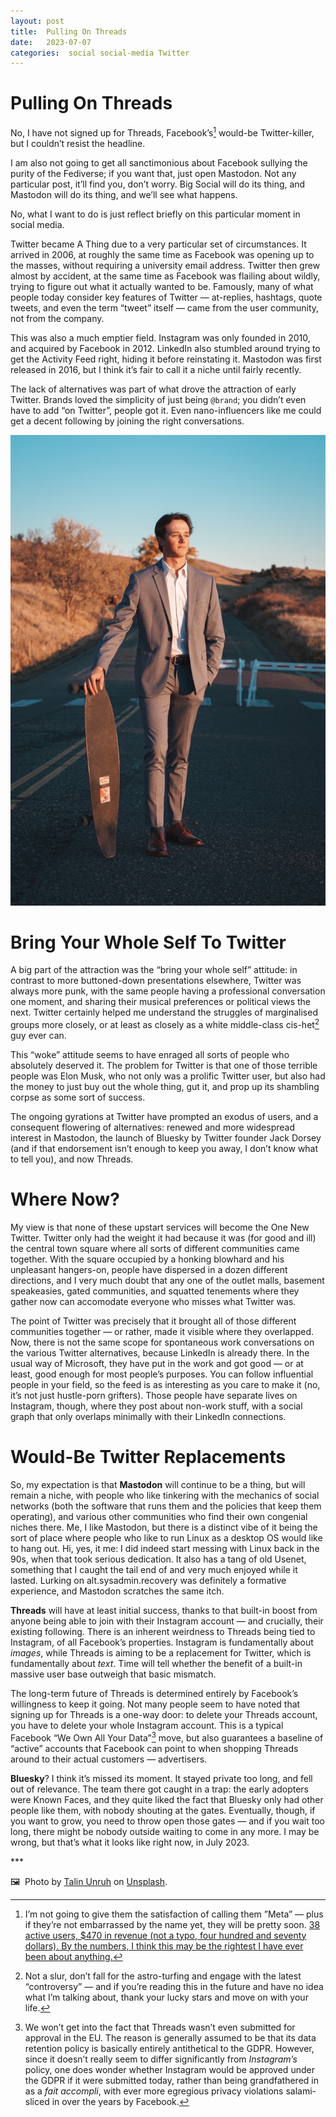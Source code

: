 ```yaml
---
layout: post
title:  Pulling On Threads 
date:   2023-07-07 
categories:  social social-media Twitter 
---
```


# Pulling On Threads


No, I have not signed up for Threads, Facebook’s[^1] would-be Twitter-killer, but I couldn’t resist the headline.

I am also not going to get all sanctimonious about Facebook sullying the purity of the Fediverse; if you want that, just open Mastodon. Not any particular post, it’ll find you, don’t worry. Big Social will do its thing, and Mastodon will do its thing, and we’ll see what happens.

No, what I want to do is just reflect briefly on this particular moment in social media.

Twitter became A Thing due to a very particular set of circumstances. It arrived in 2006, at roughly the same time as Facebook was opening up to the masses, without requiring a university email address. Twitter then grew almost by accident, at the same time as Facebook was flailing about wildly, trying to figure out what it actually wanted to be. Famously, many of what people today consider key features of Twitter — at-replies, hashtags, quote tweets, and even the term “tweet” itself — came from the user community, not from the company.

This was also a much emptier field. Instagram was only founded in 2010, and acquired by Facebook in 2012. LinkedIn also stumbled around trying to get the Activity Feed right, hiding it before reinstating it. Mastodon was first released in 2016, but I think it’s fair to call it a niche until fairly recently.

The lack of alternatives was part of what drove the attraction of early Twitter. Brands loved the simplicity of just being `@brand`; you didn’t even have to add “on Twitter”, people got it. Even nano-influencers like me could get a decent following by joining the right conversations.

![](/images/075559.jpeg)

# Bring Your Whole Self To Twitter
A big part of the attraction was the “bring your whole self” attitude: in contrast to more buttoned-down presentations elsewhere, Twitter was always more punk, with the same people having a professional conversation one moment, and sharing their musical preferences or political views the next. Twitter certainly helped me understand the struggles of marginalised groups more closely, or at least as closely as a white middle-class cis-het[^2] guy ever can.

This “woke” attitude seems to have enraged all sorts of people who absolutely deserved it. The problem for Twitter is that one of those terrible people was Elon Musk, who not only was a prolific Twitter user, but also had the money to just buy out the whole thing, gut it, and prop up its shambling corpse as some sort of success.

The ongoing gyrations at Twitter have prompted an exodus of users, and a consequent flowering of alternatives: renewed and more widespread interest in Mastodon, the launch of Bluesky by Twitter founder Jack Dorsey (and if that endorsement isn’t enough to keep you away, I don’t know what to tell you), and now Threads.

# Where Now?

My view is that none of these upstart services will become the One New Twitter. Twitter only had the weight it had because it was (for good and ill) the central town square where all sorts of different communities came together. With the square occupied by a honking blowhard and his unpleasant hangers-on, people have dispersed in a dozen different directions, and I very much doubt that any one of the outlet malls, basement speakeasies, gated communities, and squatted tenements where they gather now can accomodate everyone who misses what Twitter was.

The point of Twitter was precisely that it brought all of those different communities together — or rather, made it visible where they overlapped. Now, there is not the same scope for spontaneous work conversations on the various Twitter alternatives, because LinkedIn is already there. In the usual way of Microsoft, they have put in the work and got good — or at least, good enough for most people’s purposes. You can follow influential people in your field, so the feed is as interesting as you care to make it (no, it’s not just hustle-porn grifters). Those people have separate lives on Instagram, though, where they post about non-work stuff, with a social graph that only overlaps minimally with their LinkedIn connections.

# Would-Be Twitter Replacements

So, my expectation is that **Mastodon** will continue to be a thing, but will remain a niche, with people who like tinkering with the mechanics of social networks (both the software that runs them and the policies that keep them operating), and various other communities who find their own congenial niches there. Me, I like Mastodon, but there is a distinct vibe of it being the sort of place where people who like to run Linux as a desktop OS would like to hang out. Hi, yes, it me: I did indeed start messing with Linux back in the 90s, when that took serious dedication. It also has a tang of old Usenet, something that I caught the tail end of and very much enjoyed while it lasted. Lurking on alt.sysadmin.recovery was definitely a formative experience, and Mastodon scratches the same itch.

**Threads** will have at least initial success, thanks to that built-in boost from anyone being able to join with their Instagram account — and crucially, their existing following. There is an inherent weirdness to Threads being tied to Instagram, of all Facebook’s properties. Instagram is fundamentally about *images*, while Threads is aiming to be a replacement for Twitter, which is fundamentally about *text*. Time will tell whether the benefit of a built-in massive user base outweigh that basic mismatch.

The long-term future of Threads is determined entirely by Facebook’s willingness to keep it going. Not many people seem to have noted that signing up for Threads is a one-way door: to delete your Threads account, you have to delete your whole Instagram account. This is a typical Facebook “We Own All Your Data”[^3] move, but also guarantees a baseline of “active” accounts that Facebook can point to when shopping Threads around to their actual customers — advertisers.

**Bluesky**? I think it’s missed its moment. It stayed private too long, and fell out of relevance. The team there got caught in a trap: the early adopters were Known Faces, and they quite liked the fact that Bluesky only had other people like them, with nobody shouting at the gates. Eventually, though, if you want to grow, you need to throw open those gates — and if you wait too long, there might be nobody outside waiting to come in any more.
I may be wrong, but that’s what it looks like right now, in July 2023.

***  

🖼️  Photo by [Talin Unruh](https://talinslate.com) on [Unsplash](https://www.unsplash.com).

[^1]: I’m not going to give them the satisfaction of calling them ”Meta” — plus if they’re not embarrassed by the name yet, they will be pretty soon. [38 active users, $470 in revenue (not a typo, four hundred and seventy dollars). By the numbers, I think this may be the rightest I have ever been about anything.](https://www.thenation.com/article/culture/metaverse-zuckerberg-pr-hype/)
[^2]: Not a slur, don’t fall for the astro-turfing and engage with the latest “controversy” — and if you’re reading this in the future and have no idea what I’m talking about, thank your lucky stars and move on with your life.
[^3]: We won’t get into the fact that Threads wasn’t even submitted for approval in the EU. The reason is generally assumed to be that its data retention policy is basically entirely antithetical to the GDPR. However, since it doesn’t really seem to differ significantly from *Instagram’s* policy, one does wonder whether Instagram would be approved under the GDPR if it were submitted today, rather than being grandfathered in as a *fait accompli*, with ever more egregious privacy violations salami-sliced in over the years by Facebook.

             